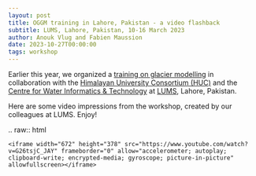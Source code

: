 ```yaml
---
layout: post
title: OGGM training in Lahore, Pakistan - a video flashback
subtitle: LUMS, Lahore, Pakistan, 10-16 March 2023
author: Anouk Vlug and Fabien Maussion
date: 2023-10-27T00:00:00
tags: workshop
---
```


Earlier this year, we organized a [training on glacier modelling](https://oggm.org/2023/01/27/training-announcement) in collaboration with 
the [Himalayan University Consortium (HUC)](https://www.huc-hkh.org) and the [Centre for Water Informatics & Technology](https://wit.lums.edu.pk/) 
at [LUMS](https://lums.edu.pk), Lahore, Pakistan.

Here are some video impressions from the workshop, created by our colleagues at LUMS. Enjoy!

.. raw:: html

    <iframe width="672" height="378" src="https://www.youtube.com/watch?v=G26tsjC_JAY" frameborder="0" allow="accelerometer; autoplay; clipboard-write; encrypted-media; gyroscope; picture-in-picture" allowfullscreen></iframe>

